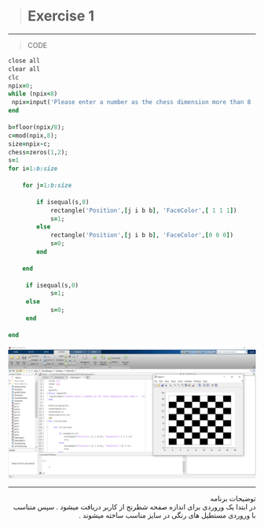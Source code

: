> # Exercise 1

***
>CODE

```ruby
close all
clear all
clc
npix=0;
while (npix<8)
 npix=input('Please enter a number as the chess dimension more than 8  :');
end

b=floor(npix/8);
c=mod(npix,8);
size=npix-c;
chess=zeros(1,2);
s=1
for i=1:b:size
    
    for j=1:b:size
        
        if isequal(s,0)
            rectangle('Position',[j i b b], 'FaceColor',[ 1 1 1])
            s=1;
        else
            rectangle('Position',[j i b b], 'FaceColor',[0 0 0])
            s=0;
        end
        
    end
    
     if isequal(s,0)
            s=1;
     else
            s=0;
     end
     
end
```
![alt text](https://github.com/semnan-university-ai/image-processing-class/blob/main/excersiecs/faeze75/1/Untitled.png)
***
<div dir="rtl">
توضیحات برنامه <br />
در ابتدا  یک وروردی برای اندازه صفحه شطرنج از کاربر دریافت میشود . سپس متناسب با وروردی مستطیل های رنگی در سایز مناسب ساخته میشوند .
</div>

